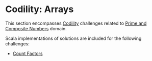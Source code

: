 # Codility: Arrays

This section encompasses [Codility](https://app.codility.com/programmers/) challenges related to [Prime and Composite Numbers](https://app.codility.com/programmers/lessons/10-prime_and_composite_numbers/) domain.
 
Scala implementations of solutions are included for the following challenges:

* [Count Factors](count-factors.md)
